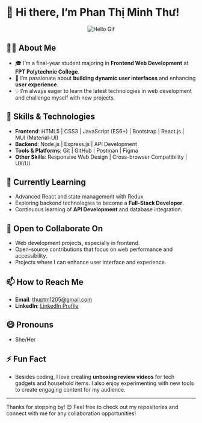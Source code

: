 # 👋 Hi there, I’m Phan Thị Minh Thư!

<p align="center">
  <img src="https://media.giphy.com/media/hL9q5k9dk9l0wGd4e0/giphy.gif?cid=ecf05e47onbm8yhdykpnjrbqohebfo7r01baj4mwkodn9w0i&ep=v1_gifs_search&rid=giphy.gif&ct=g" alt="Hello Gif" />
</p>

## 👩‍💻 About Me
- 🎓 I’m a final-year student majoring in **Frontend Web Development** at **FPT Polytechnic College**.
- 👀 I’m passionate about **building dynamic user interfaces** and enhancing **user experience**.
- 💡 I’m always eager to learn the latest technologies in web development and challenge myself with new projects.

## 🚀 Skills & Technologies
- **Frontend**: HTML5 | CSS3 | JavaScript (ES6+) | Bootstrap | React.js | MUI (Material-UI)
- **Backend**: Node.js | Express.js | API Development
- **Tools & Platforms**: Git | GitHub | Postman | Figma
- **Other Skills**: Responsive Web Design | Cross-browser Compatibility | UX/UI

## 🌱 Currently Learning
- Advanced React and state management with Redux
- Exploring backend technologies to become a **Full-Stack Developer**.
- Continuous learning of **API Development** and database integration.

## 🤝 Open to Collaborate On
- Web development projects, especially in frontend.
- Open-source contributions that focus on web performance and accessibility.
- Projects where I can enhance user interface and experience.

## 📫 How to Reach Me
- **Email**: thuptm1205@gmail.com
- **LinkedIn**: [LinkedIn Profile](https://www.linkedin.com/in/th%C6%B0-phan-00241a303?utm_source=share&utm_campaign=share_via&utm_content=profile&utm_medium=ios_app)

## 😄 Pronouns
- She/Her

## ⚡ Fun Fact
- Besides coding, I love creating **unboxing review videos** for tech gadgets and household items. I also enjoy experimenting with new tools to create engaging content for my audience.

---

Thanks for stopping by! 😊 Feel free to check out my repositories and connect with me for any collaboration opportunities!

<!---
ThuHocVietCode/ThuHocVietCode is a ✨ special ✨ repository because its README.md (this file) appears on your GitHub profile.
You can click the Preview link to take a look at your changes.
--->


